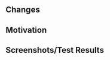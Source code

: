 <!-- Choose one of the following PR title prefixes:
[BREAKING] - breaking changes (major release)
[NEW] - new functionality (minor release)
[FIX] - bug fix
[DOCS] - docs change
[BUILD] - build system change
[PERF] - performance improvement (should include benchmarks)
[DEPS] - dependency update
[WORK] - generic changes
[SKIP] - no changes to the source files, no version changes
-->

## Changes
<!-- Describe in general what this PR changes -->

## Motivation
<!-- Why were these changes made -->

## Screenshots/Test Results
<!-- If you have something nice to show -->